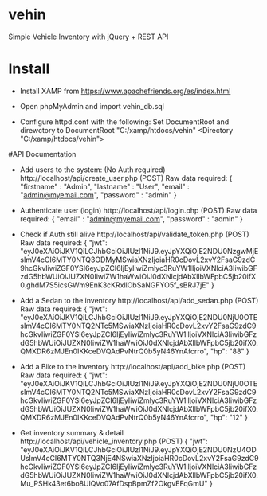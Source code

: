 # vehin
Simple Vehicle Inventory with jQuery + REST API

# Install
- Install XAMP from https://www.apachefriends.org/es/index.html

* Open phpMyAdmin and import vehin_db.sql

* Configure httpd.conf with the following:
Set DocumentRoot and direwctory to
DocumentRoot "C:/xamp/htdocs/vehin"
<Directory "C:/xamp/htdocs/vehin">

#API Documentation
* Add users to the system: (No Auth required)
http://localhost/api/create_user.php (POST)
Raw data required:
{
 "firstname" : "Admin",
 "lastname" : "User",
 "email" : "admin@myemail.com",
 "password" : "admin"
}

* Authenticate user (login) 
http://localhost/api/login.php (POST)
Raw data required:
{
 "email" : "admin@myemail.com",
 "password" : "admin"
}

* Check if Auth still alive
http://localhost/api/validate_token.php (POST)
Raw data required:
{
    "jwt": "eyJ0eXAiOiJKV1QiLCJhbGciOiJIUzI1NiJ9.eyJpYXQiOjE2NDU0NzgwMjEsImV4cCI6MTY0NTQ3ODMyMSwiaXNzIjoiaHR0cDovL2xvY2FsaG9zdC9hcGkvIiwiZGF0YSI6eyJpZCI6IjEyIiwiZmlyc3RuYW1lIjoiVXNlciA3IiwibGFzdG5hbWUiOiJUZXN0IiwiZW1haWwiOiJ0dXNlcjdAbXllbWFpbC5jb20ifX0.ghdM7S5icsGWm9EnK3cKRxllObSaNGFYO5f_sBRJ7jE"
}

* Add a Sedan to the inventory
http://localhost/api/add_sedan.php (POST)
Raw data required:
{
    "jwt": "eyJ0eXAiOiJKV1QiLCJhbGciOiJIUzI1NiJ9.eyJpYXQiOjE2NDU0NjU0OTEsImV4cCI6MTY0NTQ2NTc5MSwiaXNzIjoiaHR0cDovL2xvY2FsaG9zdC9hcGkvIiwiZGF0YSI6eyJpZCI6IjEyIiwiZmlyc3RuYW1lIjoiVXNlciA3IiwibGFzdG5hbWUiOiJUZXN0IiwiZW1haWwiOiJ0dXNlcjdAbXllbWFpbC5jb20ifX0.QMXDR6zMJEn0IKKceDVQAdPvNtrQ0b5yN46YnAfcrro",
    "hp": "88"
}

* Add a Bike to the inventory
http://localhost/api/add_bike.php (POST)
Raw data required:
{
    "jwt": "eyJ0eXAiOiJKV1QiLCJhbGciOiJIUzI1NiJ9.eyJpYXQiOjE2NDU0NjU0OTEsImV4cCI6MTY0NTQ2NTc5MSwiaXNzIjoiaHR0cDovL2xvY2FsaG9zdC9hcGkvIiwiZGF0YSI6eyJpZCI6IjEyIiwiZmlyc3RuYW1lIjoiVXNlciA3IiwibGFzdG5hbWUiOiJUZXN0IiwiZW1haWwiOiJ0dXNlcjdAbXllbWFpbC5jb20ifX0.QMXDR6zMJEn0IKKceDVQAdPvNtrQ0b5yN46YnAfcrro",
    "hp": "12"
}

* Get inventory summary & detail
http://localhost/api/vehicle_inventory.php (POST)
{
    "jwt": "eyJ0eXAiOiJKV1QiLCJhbGciOiJIUzI1NiJ9.eyJpYXQiOjE2NDU0NzU4ODUsImV4cCI6MTY0NTQ3NjE4NSwiaXNzIjoiaHR0cDovL2xvY2FsaG9zdC9hcGkvIiwiZGF0YSI6eyJpZCI6IjEyIiwiZmlyc3RuYW1lIjoiVXNlciA3IiwibGFzdG5hbWUiOiJUZXN0IiwiZW1haWwiOiJ0dXNlcjdAbXllbWFpbC5jb20ifX0.Mu_PSHk43et6bo8UlQVo07AfDspBpmZf2OkgvEFqGmU"
}


